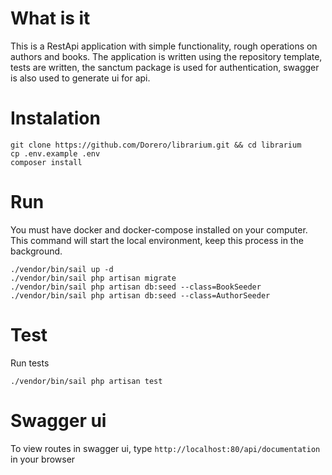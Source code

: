# What is it

This is a RestApi application with simple functionality, rough operations on
authors and books. The application is written using the repository template,
tests are written, the sanctum package is used for authentication, swagger is
also used to generate ui for api.

# Instalation

```
git clone https://github.com/Dorero/librarium.git && cd librarium 
cp .env.example .env
composer install
```

# Run

You must have docker and docker-compose installed on your computer. This command
will start the local environment, keep this process in the background.

```
./vendor/bin/sail up -d
./vendor/bin/sail php artisan migrate
./vendor/bin/sail php artisan db:seed --class=BookSeeder    
./vendor/bin/sail php artisan db:seed --class=AuthorSeeder    
```

# Test

Run tests

```
./vendor/bin/sail php artisan test
```

# Swagger ui

To view routes in swagger ui, type `http://localhost:80/api/documentation` in
your browser
